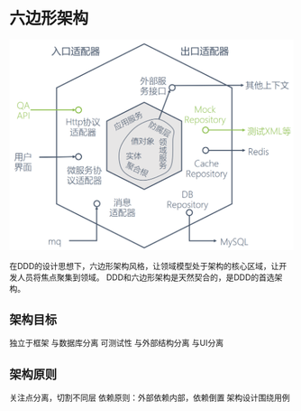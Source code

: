 # 六边形架构

![](../_pic/DDD-sexangle.jpg)

在DDD的设计思想下，六边形架构风格，让领域模型处于架构的核心区域，让开发人员将焦点聚集到领域。
DDD和六边形架构是天然契合的，是DDD的首选架构。

## 架构目标
独立于框架
与数据库分离
可测试性
与外部结构分离
与UI分离

## 架构原则

关注点分离，切割不同层
依赖原则：外部依赖内部，依赖倒置
架构设计围绕用例

